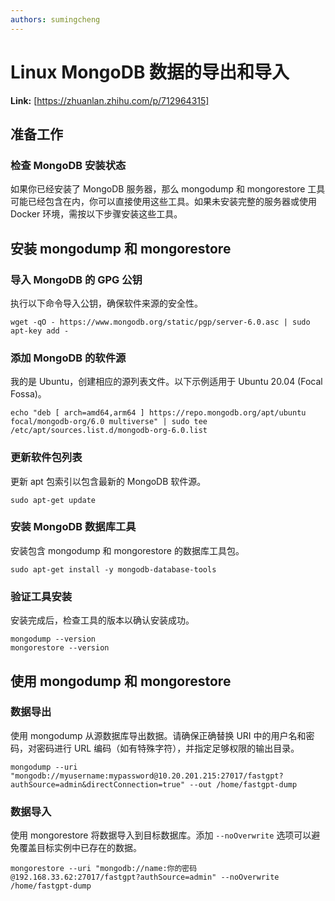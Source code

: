 ```yaml
---
authors: sumingcheng
---
```

# Linux MongoDB 数据的导出和导入



 **Link:** [https://zhuanlan.zhihu.com/p/712964315]

## 准备工作  
### 检查 MongoDB 安装状态  

如果你已经安装了 MongoDB 服务器，那么 mongodump 和 mongorestore 工具可能已经包含在内，你可以直接使用这些工具。如果未安装完整的服务器或使用 Docker 环境，需按以下步骤安装这些工具。

## 安装 mongodump 和 mongorestore  
### 导入 MongoDB 的 GPG 公钥  

执行以下命令导入公钥，确保软件来源的安全性。

```
wget -qO - https://www.mongodb.org/static/pgp/server-6.0.asc | sudo apt-key add -
```
### 添加 MongoDB 的软件源  

我的是 Ubuntu，创建相应的源列表文件。以下示例适用于 Ubuntu 20.04 (Focal Fossa)。

```
echo "deb [ arch=amd64,arm64 ] https://repo.mongodb.org/apt/ubuntu focal/mongodb-org/6.0 multiverse" | sudo tee /etc/apt/sources.list.d/mongodb-org-6.0.list
```
### 更新软件包列表  

更新 apt 包索引以包含最新的 MongoDB 软件源。

```
sudo apt-get update
```
### 安装 MongoDB 数据库工具  

安装包含 mongodump 和 mongorestore 的数据库工具包。

```
sudo apt-get install -y mongodb-database-tools
```
### 验证工具安装  

安装完成后，检查工具的版本以确认安装成功。

```
mongodump --version
mongorestore --version
```
## 使用 mongodump 和 mongorestore  
### 数据导出  

使用 mongodump 从源数据库导出数据。请确保正确替换 URI 中的用户名和密码，对密码进行 URL 编码（如有特殊字符），并指定足够权限的输出目录。

```
mongodump --uri "mongodb://myusername:mypassword@10.20.201.215:27017/fastgpt?authSource=admin&directConnection=true" --out /home/fastgpt-dump
```
### 数据导入  

使用 mongorestore 将数据导入到目标数据库。添加 `--noOverwrite` 选项可以避免覆盖目标实例中已存在的数据。

```
mongorestore --uri "mongodb://name:你的密码@192.168.33.62:27017/fastgpt?authSource=admin" --noOverwrite /home/fastgpt-dump
```
